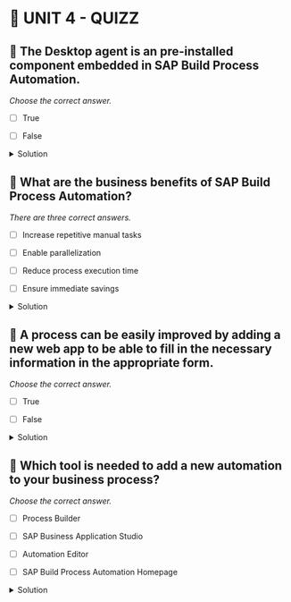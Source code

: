 # 🌸 UNIT 4 - QUIZZ

## 💮 The Desktop agent is an pre-installed component embedded in SAP Build Process Automation.

_Choose the correct answer._

- [ ] True

- [ ] False

<details>
  <summary>Solution</summary>

- [ ] True

- [ ] False

</details>

## 💮 What are the business benefits of SAP Build Process Automation?

_There are three correct answers._

- [ ] Increase repetitive manual tasks

- [ ] Enable parallelization

- [ ] Reduce process execution time

- [ ] Ensure immediate savings

<details>
  <summary>Solution</summary>

- [ ] Increase repetitive manual tasks

- [ ] Enable parallelization

- [ ] Reduce process execution time

- [ ] Ensure immediate savings

</details>

## 💮 A process can be easily improved by adding a new web app to be able to fill in the necessary information in the appropriate form.

_Choose the correct answer._

- [ ] True

- [ ] False

<details>
  <summary>Solution</summary>

- [ ] True

- [ ] False

</details>

## 💮 Which tool is needed to add a new automation to your business process?

_Choose the correct answer._

- [ ] Process Builder

- [ ] SAP Business Application Studio

- [ ] Automation Editor

- [ ] SAP Build Process Automation Homepage

<details>
  <summary>Solution</summary>

- [ ] Process Builder

- [ ] SAP Business Application Studio

- [ ] Automation Editor

- [ ] SAP Build Process Automation Homepage

</details>
